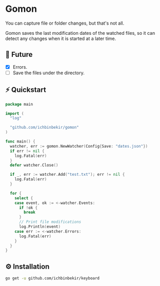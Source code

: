 # Gomon

You can capture file or folder changes, but that's not all.

Gomon saves the last modification dates of the watched files, so it can detect any changes when it is started at a later time.

## 🎯 Future

- [x] Errors.
- [ ] Save the files under the directory.

## ⚡️ Quickstart

```go
package main

import (
  "log"

  "github.com/ichbinbekir/gomon"
)

func main() {
  watcher, err := gomon.NewWatcher(Config{Save: "dates.json"})
  if err != nil {
    log.Fatal(err)
  }
  defer watcher.Close()

  if _, err := watcher.Add("test.txt"); err != nil {
    log.Fatal(err)
  }

  for {
    select {
    case event, ok := <-watcher.Events:
      if !ok {
        break
      }
      // Print file modifications
      log.Println(event)
    case err := <-watcher.Errors:
      log.Fatal(err)
    }
  }
}
```

## ⚙️ Installation

```bash
go get -u github.com/ichbinbekir/keyboard
```
